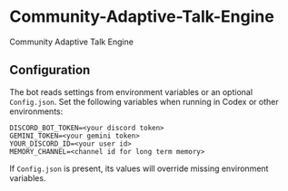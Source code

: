 # Community-Adaptive-Talk-Engine
Community Adaptive Talk Engine

## Configuration

The bot reads settings from environment variables or an optional `Config.json`.
Set the following variables when running in Codex or other environments:

```
DISCORD_BOT_TOKEN=<your discord token>
GEMINI_TOKEN=<your gemini token>
YOUR_DISCORD_ID=<your user id>
MEMORY_CHANNEL=<channel id for long term memory>
```

If `Config.json` is present, its values will override missing environment
variables.

